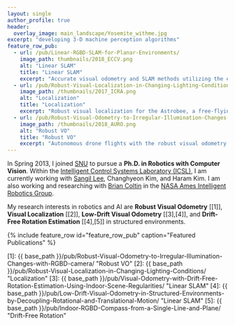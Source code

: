 ```yaml
---
layout: single
author_profile: true
header:
  overlay_image: main_landscape/Yosemite_withme.jpg
excerpt: "developing 3-D machine perception algorithms"
feature_row_pub:
  - url: /pub/Linear-RGBD-SLAM-for-Planar-Environments/
    image_path: thumbnails/2018_ECCV.png
    alt: "Linear SLAM"
    title: "Linear SLAM"
    excerpt: "Accurate visual odometry and SLAM methods utilizing the environmental structures."
  - url: /pub/Robust-Visual-Localization-in-Changing-Lighting-Conditions/
    image_path: /thumbnails/2017_ICRA.png
    alt: "Localization"
    title: "Localization"
    excerpt: "Robust visual localization for the Astrobee, a free-flying robot on the ISS develpoed by NASA Ames Research Center."
  - url: /pub/Robust-Visual-Odometry-to-Irregular-Illumination-Changes-with-RGBD-camera/
    image_path: /thumbnails/2018_AURO.png
    alt: "Robust VO"
    title: "Robust VO"
    excerpt: "Autonomous drone flights with the robust visual odometry under dynamic lighting conditions."
---
```


In Spring 2013, I joined [SNU](http://en.snu.ac.kr/) to pursue a **Ph.D. in Robotics with Computer Vision**.
Within the [Intelligent Control Systems Laboratory (ICSL)](http://icsl.snu.ac.kr/), I am currently working with [Sangil Lee](http://sangillee.me/), Changhyeon Kim, and Haram Kim.
I am also working and researching with [Brian Coltin](http://brian.coltin.org/) in the [NASA Ames Intelligent Robotics Group](https://www.nasa.gov/centers/ames/research/area-autonomy-and-robotics.html).


My research interests in robotics and AI are **Robust Visual Odometry** [[1]], **Visual Localization** [[2]],
**Low-Drift Visual Odometry** [[3],[4]], and **Drift-Free Rotation Estimation** [[4],[5]] in structured environments.

{% include feature_row id="feature_row_pub" caption="Featured Publications" %}



[1]: {{ base_path }}/pub/Robust-Visual-Odometry-to-Irregular-Illumination-Changes-with-RGBD-camera/ "Robust VO"
[2]: {{ base_path }}/pub/Robust-Visual-Localization-in-Changing-Lighting-Conditions/ "Localization"
[3]: {{ base_path }}/pub/Visual-Odometry-with-Drift-Free-Rotation-Estimation-Using-Indoor-Scene-Regularities/ "Linear SLAM"
[4]: {{ base_path }}/pub/Low-Drift-Visual-Odometry-in-Structured-Environments-by-Decoupling-Rotational-and-Translational-Motion/ "Linear SLAM"
[5]: {{ base_path }}/pub/Indoor-RGBD-Compass-from-a-Single-Line-and-Plane/ "Drift-Free Rotation"